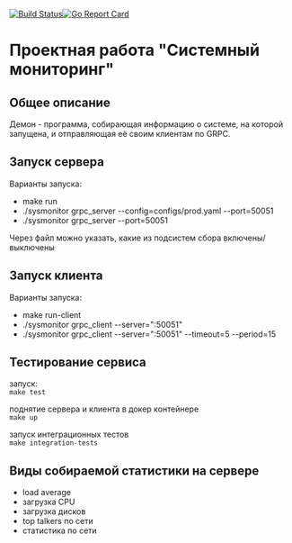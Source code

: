 [![Build Status](https://travis-ci.org/mpuzanov/sysmonitor.svg?branch=master)](https://travis-ci.org/mpuzanov/sysmonitor)[![Go Report Card](https://goreportcard.com/badge/github.com/mpuzanov/sysmonitor)](https://goreportcard.com/report/github.com/mpuzanov/sysmonitor)
# Проектная работа "Системный мониторинг"

## Общее описание

Демон - программа, собирающая информацию о системе, на которой запущена, и отправляющая её своим клиентам по GRPC.

## Запуск сервера

Варианты запуска:
 - make run
 - ./sysmonitor grpc_server --config=configs/prod.yaml --port=50051
 - ./sysmonitor grpc_server --port=50051

Через файл можно указать, какие из подсистем сбора включены/выключены

## Запуск клиента

Варианты запуска:
 - make run-client
 - ./sysmonitor grpc_client --server=":50051"
 - ./sysmonitor grpc_client --server=":50051" --timeout=5 --period=15

## Тестирование сервиса

запуск:  
    `make test`

поднятие сервера и клиента в докер контейнере  
    `make up`

запуск интеграционных тестов  
    `make integration-tests`

## Виды собираемой статистики на сервере

- load average
- загрузка CPU
- загрузка дисков
- top talkers по сети
- статистика по сети
